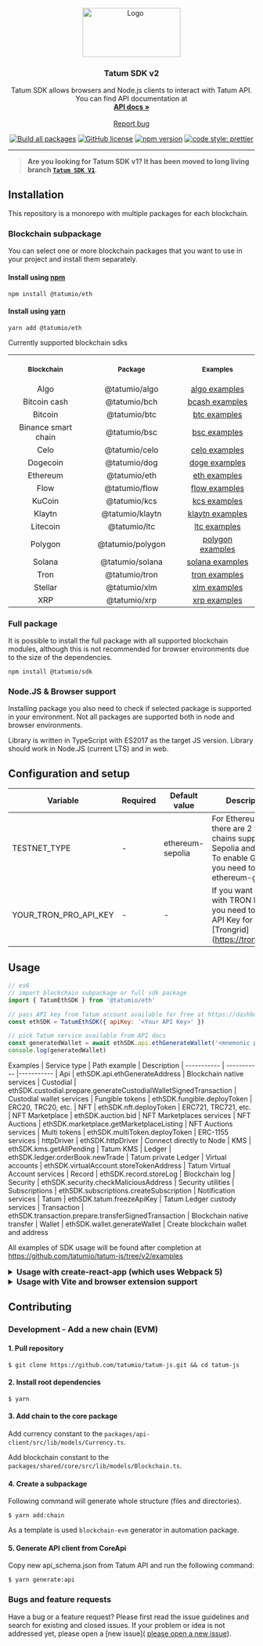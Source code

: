 <p align="center">
  <a href="https://tatum.io/">
    <img src="https://tatum.io/images/Light.svg" alt="Logo" width="200" height="100">
  </a>
</p>

<h3 align="center">Tatum SDK v2</h3>

<p align="center">
  Tatum SDK allows browsers and Node.js clients to interact with Tatum API. You can find API documentation at
  <br>
  <a href="https://tatum.io/apidoc"><strong>API docs »</strong></a>
  <br>
  <br>
  <a href="https://github.com/tatumio/tatum-js/issues/new?assignees=-&labels=bug&template=bug_report.yml">Report bug</a>
</p>

<div align="center">

<a href="">[![Build all packages](https://github.com/tatumio/tatum-js/actions/workflows/build.yaml/badge.svg?branch=v2)](https://github.com/tatumio/tatum-js/actions/workflows/build.yaml)</a>
<a href="">[![GitHub license](https://img.shields.io/npm/dm/@tatumio/tatum)](https://img.shields.io/npm/dm/@tatumio/tatum)</a>
<a href="">[![npm version](https://img.shields.io/npm/v/@tatumio/sdk.svg?style=flat-square)](https://www.npmjs.com/package/@tatumio/sdk)</a>
<a href="">[![code style: prettier](https://img.shields.io/badge/code_style-prettier-ff69b4.svg)](https://github.com/prettier/prettier)</a>

</div>

<hr>

> **Are you looking for Tatum SDK v1? It has been moved to long living branch [`Tatum SDK V1`](https://github.com/tatumio/tatum-js/tree/v1)**.

## Installation

This repository is a monorepo with multiple packages for each blockchain.

### Blockchain subpackage

You can select one or more blockchain packages that you want to use in your project and install them separately.

#### Install using [npm](https://www.npmjs.com/)

```console
npm install @tatumio/eth
```

#### Install using [yarn](https://yarnpkg.com/)

```console
yarn add @tatumio/eth
```

Currently supported blockchain sdks

<table>
  <!-- Header -->
  <tr>
    <th align="center">
      <img width="294" height="1">
      <p> 
        <small>Blockchain</small>
      </p>
    </th>
    <th align="center">
      <img width="294" height="1">
      <p>
        <small>Package</small>
      </p>
    </th>
    <th align="center">
      <img width="294" height="1">
      <p>
        <small>Examples</small>
      </p>
    </th>
  </tr>
  <!-- Rows -->
  <tr>
    <td align="center">Algo</td>
    <td align="center">@tatumio/algo</td>
    <td align="center"><a href='https://github.com/tatumio/tatum-js/tree/v2/examples/algo-example'>algo examples</a></td>
  </tr>
  <tr>
    <td align="center">Bitcoin cash</td>
    <td align="center">@tatumio/bch</td>
    <td align="center"><a href='https://github.com/tatumio/tatum-js/tree/v2/examples/bch-example'>bcash examples</a></td>
  </tr>
  <tr>
    <td align="center">Bitcoin</td>
    <td align="center">@tatumio/btc</td>
    <td align="center"><a href='https://github.com/tatumio/tatum-js/tree/v2/examples/btc-example'>btc examples</a></td>
  </tr>
  <tr>
    <td align="center">Binance smart chain</td>
    <td align="center">@tatumio/bsc</td>
    <td align="center"><a href='https://github.com/tatumio/tatum-js/tree/v2/examples/bsc-example'>bsc examples</a></td>
  </tr>
  <tr>
    <td align="center">Celo</td>
    <td align="center">@tatumio/celo</td>
    <td align="center"><a href='https://github.com/tatumio/tatum-js/tree/v2/examples/celo-example'>celo examples</a></td>
  </tr>
  <tr>
    <td align="center">Dogecoin</td>
    <td align="center">@tatumio/dog</td>
    <td align="center"><a href='https://github.com/tatumio/tatum-js/tree/v2/examples/doge-example'>doge examples</a></td>
  </tr>
  <tr>
    <td align="center">Ethereum</td>
    <td align="center">@tatumio/eth</td>
    <td align="center"><a href='https://github.com/tatumio/tatum-js/tree/v2/examples/eth-example'>eth examples</a></td>
  </tr>
  <tr>
    <td align="center">Flow</td>
    <td align="center">@tatumio/flow</td>
    <td align="center"><a href='https://github.com/tatumio/tatum-js/tree/v2/examples/flow-example'>flow examples</a></td>
  </tr>
  <tr>
    <td align="center">KuCoin</td>
    <td align="center">@tatumio/kcs</td>
    <td align="center"><a href='https://github.com/tatumio/tatum-js/tree/v2/examples/kcs-example'>kcs examples</a></td>
  </tr>
  <tr>
    <td align="center">Klaytn</td>
    <td align="center">@tatumio/klaytn</td>
    <td align="center"><a href='https://github.com/tatumio/tatum-js/tree/v2/examples/klaytn-example'>klaytn examples</a></td>
  </tr>
  <tr>
    <td align="center">Litecoin</td>
    <td align="center">@tatumio/ltc</td>
    <td align="center"><a href='https://github.com/tatumio/tatum-js/tree/v2/examples/ltc-example'>ltc examples</a></td>
  </tr>
  <tr>
    <td align="center">Polygon</td>
    <td align="center">@tatumio/polygon</td>
    <td align="center"><a href='https://github.com/tatumio/tatum-js/tree/v2/examples/polygon-example'>polygon examples</a></td>
  </tr>
  <tr>
    <td align="center">Solana</td>
    <td align="center">@tatumio/solana</td>
    <td align="center"><a href='https://github.com/tatumio/tatum-js/tree/v2/examples/solana-example'>solana examples</a></td>
  </tr>
  <tr>
    <td align="center">Tron</td>
    <td align="center">@tatumio/tron</td>
    <td align="center"><a href='https://github.com/tatumio/tatum-js/tree/v2/examples/tron-example'>tron examples</a></td>
  </tr>
  <tr>
    <td align="center">Stellar</td>
    <td align="center">@tatumio/xlm</td>
    <td align="center"><a href='https://github.com/tatumio/tatum-js/tree/v2/examples/xlm-example'>xlm examples</a></td>
  </tr>
  <tr>
    <td align="center">XRP</td>
    <td align="center">@tatumio/xrp</td>
    <td align="center"><a href='https://github.com/tatumio/tatum-js/tree/v2/examples/xrp-example'>xrp examples</a></td>
  </tr>
</table>

### Full package

It is possible to install the full package with all supported blockchain modules, although this is not recommended for browser environments due to the size of the dependencies.

```console
npm install @tatumio/sdk
```

### Node.JS & Browser support

Installing package you also need to check if selected package is supported in your environment. Not all packages are supported both in node and browser environments.

Library is written in TypeScript with ES2017 as the target JS version. Library should work in Node.JS (current LTS) and in web.

## Configuration and setup

| Variable              | Required | Default value    | Description                                                                                                                 |
| --------------------- | -------- | ---------------- | --------------------------------------------------------------------------------------------------------------------------- |
| TESTNET_TYPE          | -        | ethereum-sepolia | For Ethereum, there are 2 testnet chains supported - Sepolia and Goerli. To enable Goerli, you need to use ethereum-goerli. |
| YOUR_TRON_PRO_API_KEY | -        | -                | If you want to work with TRON locally, you need to enter API Key for [Trongrid] (https://trongrid.io).                      |

## Usage

```js
// es6
// import blockchain subpackage or full sdk package
import { TatumEthSDK } from '@tatumio/eth'

// pass API key from Tatum account available for free at https://dashboard.tatum.io/
const ethSDK = TatumEthSDK({ apiKey: '<Your API Key>' })

// pick Tatum service available from API docs
const generatedWallet = await ethSDK.api.ethGenerateWallet('<mnemonic phrase>')
console.log(generatedWallet)
```

Examples
| Service type | Path example | Description
| ----------- | ----------- |-----------
| Api | ethSDK.api.ethGenerateAddress | Blockchain native services
| Custodial | ethSDK.custodial.prepare.generateCustodialWalletSignedTransaction | Custodial wallet services
| Fungible tokens | ethSDK.fungible.deployToken | ERC20, TRC20, etc.
| NFT | ethSDK.nft.deployToken | ERC721, TRC721, etc.
| NFT Marketplace | ethSDK.auction.bid | NFT Marketplaces services
| NFT Auctions | ethSDK.marketplace.getMarketplaceListing | NFT Auctions services
| Multi tokens | ethSDK.multiToken.deployToken | ERC-1155 services
| httpDriver | ethSDK.httpDriver | Connect directly to Node
| KMS | ethSDK.kms.getAllPending | Tatum KMS
| Ledger | ethSDK.ledger.orderBook.newTrade | Tatum private Ledger
| Virtual accounts | ethSDK.virtualAccount.storeTokenAddress | Tatum Virtual Account services
| Record | ethSDK.record.storeLog | Blockchain log
| Security | ethSDK.security.checkMaliciousAddress | Security utilities
| Subscriptions | ethSDK.subscriptions.createSubscription | Notification services
| Tatum | ethSDK.tatum.freezeApiKey | Tatum Ledger custody services
| Transaction | ethSDK.transaction.prepare.transferSignedTransaction | Blockchain native transfer
| Wallet | ethSDK.wallet.generateWallet | Create blockchain wallet and address

All examples of SDK usage will be found after completion at https://github.com/tatumio/tatum-js/tree/v2/examples

<details>
  <summary style='font-size: 16px; font-weight: bold'>Usage with create-react-app (which uses Webpack 5)</summary>

Webpack v5 introduced breaking changes to Web3 library used in Tatum blockchain services. To enable Tatum SDK in React apps you need to follow workaround as per [stackoverflow discussion](https://stackoverflow.com/questions/66952972/cannot-add-web3-to-react-project)
``
#### 1. Install additional dependencies

```console
yarn add -D node-polyfill-webpack-plugin
yarn add -D react-app-rewired
```

#### 2. Copy [config-overrides.js](https://github.com/npwork/create-react-app-with-webpack5/blob/main/config-overrides.js) to your project (next to package.json)

#### 3. Add browserify dependencies to `package.json`

```json
"assert": "npm:assert",
"crypto": "npm:crypto-browserify",
"http": "npm:http-browserify",
"https": "npm:https-browserify",
"os": "npm:os-browserify",
"stream": "npm:stream-browserify",
"url": "npm:url",
...

```

#### 4. Replace `scripts` block in your `package.json`

```json
"scripts": {
    "start": "react-app-rewired start",
    "build": "react-app-rewired build",
    "test": "react-app-rewired test",
    "eject": "react-app-rewired eject"
},
```

</details>
<details>
  <summary style='font-size: 16px; font-weight: bold'>Usage with Vite and browser extension support</summary>

To allow usage of Tatum SDK in browser extensions, you need to add additional esbuild plugins to your `vite.config.js` file.

#### 1. Install additional dependencies

```console
yarn add -D @esbuild-plugins/node-globals-polyfill
yarn add -D @esbuild-plugins/node-modules-polyfill
```

#### 2. Copy [vite.config.js](https://github.com/tatumio/tatum-js/tree/v2/documentation/vite.config.ts) to your project

🎉 You are ready to use Tatum SDK in your browser extension.
</details>

## Contributing

### Development - Add a new chain (EVM)

#### 1. Pull repository

```console
$ git clone https://github.com/tatumio/tatum-js.git && cd tatum-js
```

#### 2. Install root dependencies

```console
$ yarn
```

#### 3. Add chain to the core package

Add currency constant to the `packages/api-client/src/lib/models/Currency.ts`.

Add blockchain constant to the `packages/shared/core/src/lib/models/Blockchain.ts`.

#### 4. Create a subpackage

Following command will generate whole structure (files and directories).

```console
$ yarn add:chain
```

As a template is used `blockchain-evm` generator in automation package.

#### 5. Generate API client from CoreApi
Copy new api_schema.json from Tatum API and run the following command:

```console
$ yarn generate:api
```

### Bugs and feature requests

Have a bug or a feature request? Please first read the issue guidelines and search for existing and closed issues. If your problem or idea is not addressed yet, please open a [new issue]( [please open a new issue](https://github.com/tatumio/tatum-js/issues/new/choose)).

